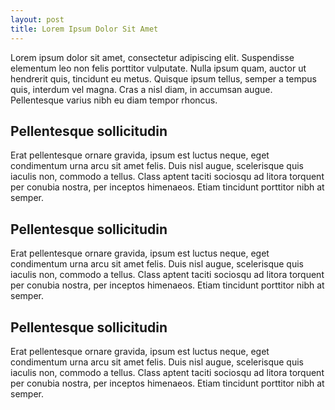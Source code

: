 ```yaml
---
layout: post
title: Lorem Ipsum Dolor Sit Amet
---
```


Lorem ipsum dolor sit amet, consectetur adipiscing elit. Suspendisse elementum leo non felis porttitor vulputate. Nulla ipsum quam, auctor ut hendrerit quis, tincidunt eu metus. Quisque ipsum tellus, semper a tempus quis, interdum vel magna. Cras a nisl diam, in accumsan augue. Pellentesque varius nibh eu diam tempor rhoncus.

## Pellentesque sollicitudin

Erat pellentesque ornare gravida, ipsum est luctus neque, eget condimentum urna arcu sit amet felis. Duis nisl augue, scelerisque quis iaculis non, commodo a tellus. Class aptent taciti sociosqu ad litora torquent per conubia nostra, per inceptos himenaeos. Etiam tincidunt porttitor nibh at semper. 

## Pellentesque sollicitudin

Erat pellentesque ornare gravida, ipsum est luctus neque, eget condimentum urna arcu sit amet felis. Duis nisl augue, scelerisque quis iaculis non, commodo a tellus. Class aptent taciti sociosqu ad litora torquent per conubia nostra, per inceptos himenaeos. Etiam tincidunt porttitor nibh at semper. 

## Pellentesque sollicitudin

Erat pellentesque ornare gravida, ipsum est luctus neque, eget condimentum urna arcu sit amet felis. Duis nisl augue, scelerisque quis iaculis non, commodo a tellus. Class aptent taciti sociosqu ad litora torquent per conubia nostra, per inceptos himenaeos. Etiam tincidunt porttitor nibh at semper. 